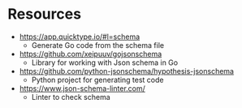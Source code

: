 # Resources
* https://app.quicktype.io/#l=schema
  * Generate Go code from the schema file
* https://github.com/xeipuuv/gojsonschema
  * Library for working with Json schema in Go
* https://github.com/python-jsonschema/hypothesis-jsonschema
  * Python project for generating test code
* https://www.json-schema-linter.com/
  * Linter to check schema
